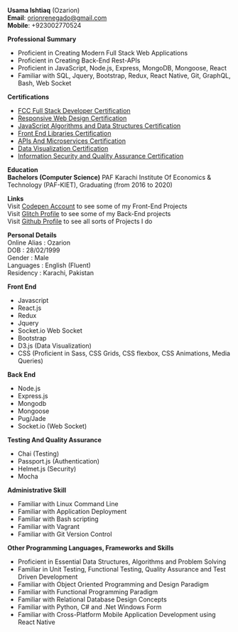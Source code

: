**Usama Ishtiaq** (Ozarion)     
**Email**: orionrenegado@gmail.com      
**Mobile**: +923002770524   
   
__Professional Summary__    
* Proficient in Creating Modern Full Stack Web Applications
* Proficient in Creating Back-End Rest-APIs
* Proficient in JavaScript, Node.js, Express, MongoDB, Mongoose, React
* Familiar with SQL, Jquery, Bootstrap, Redux, React Native, Git, GraphQL, Bash, Web Socket

__Certifications__
* [FCC Full Stack Developer Certification](https://www.freecodecamp.org/certification/ozarion/full-stack)
* [Responsive Web Design Certification](https://www.freecodecamp.org/certification/ozarion/responsive-web-design)
* [JavaScript Algorithms and Data Structures Certification](https://www.freecodecamp.org/certification/ozarion/javascript-algorithms-and-data-structures)
* [Front End Libraries Certification](https://www.freecodecamp.org/certification/ozarion/front-end-libraries)
* [APIs And Microservices Certification](https://www.freecodecamp.org/certification/ozarion/apis-and-microservices)
* [Data Visualization Certification](https://www.freecodecamp.org/certification/ozarion/data-visualization)
* [Information Security and Quality Assurance Certification](https://www.freecodecamp.org/certification/ozarion/information-security-and-quality-assurance)
         
__Education__         
**Bachelors (Computer Science)**
PAF Karachi Institute Of Economics & Technology (PAF-KIET),
Graduating (from 2016 to 2020)
                 
__Links__       
 Visit [Codepen Account](https://codepen.io/ozarion/) to see some of my Front-End Projects      
 Visit [Glitch Profile](https://glitch.com/@Ozarion) to see some of my Back-End projects       
 Visit [Github Profile](https://github.com/Ozarion) to see all sorts of Projects I do        
       
__Personal Details__              
 Online Alias    : Ozarion        
 DOB             : 28/02/1999          
 Gender          : Male                
 Languages       : English (Fluent)      
 Residency       : Karachi, Pakistan        
         
__Front End__
* Javascript
* React.js
* Redux
* Jquery
* Socket.io Web Socket
* Bootstrap
* D3.js (Data Visualization)
* CSS (Proficient in Sass, CSS Grids, CSS flexbox, CSS Animations, Media Queries)

__Back End__
* Node.js
* Express.js
* Mongodb
* Mongoose
* Pug/Jade
* Socket.io (Web Socket)

__Testing And Quality Assurance__
* Chai (Testing)
* Passport.js (Authentication)
* Helmet.js (Security)
* Mocha

__Administrative Skill__
* Familiar with Linux Command Line
* Familiar with Application Deployment
* Familiar with Bash scripting
* Familiar with Vagrant
* Familiar with Git Version Control

__Other Programming Languages, Frameworks and Skills__
* Proficient in Essential Data Structures, Algorithms and Problem Solving
* Familiar in Unit Testing, Functional Testing, Quality Assurance and Test Driven Development
* Familiar with Object Oriented Programming and Design Paradigm
* Familiar with Functional Programming Paradigm
* Familiar with Relational Database Design Concepts
* Familiar with Python, C# and .Net Windows Form
* Familiar with Cross-Platform Mobile Application Development using React Native
